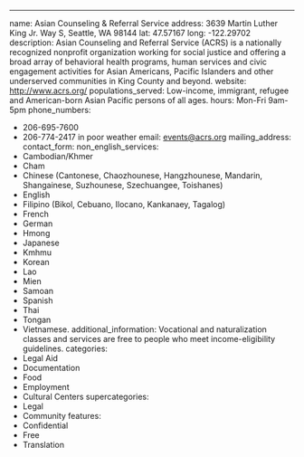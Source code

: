 ---
name: Asian Counseling & Referral Service
address: 3639 Martin Luther King Jr. Way S, Seattle, WA 98144
lat: 47.57167
long: -122.29702
description: Asian Counseling and Referral Service (ACRS) is a nationally recognized nonprofit organization working for social justice and offering a broad array of behavioral health programs, human services and civic engagement activities for Asian Americans, Pacific Islanders and other underserved communities in King County and beyond.
website: <http://www.acrs.org/>
populations_served: Low-income, immigrant, refugee and American-born Asian Pacific persons of all ages. 
hours: Mon-Fri 9am-5pm
phone_numbers:
  - 206-695-7600 
  - 206-774-2417 in poor weather
email: events@acrs.org
mailing_address:
contact_form:
non_english_services: 
  - Cambodian/Khmer 
  - Cham 
  - Chinese (Cantonese, Chaozhounese, Hangzhounese, Mandarin, Shangainese, Suzhounese, Szechuangee, Toishanes) 
  - English 
  - Filipino (Bikol, Cebuano, Ilocano, Kankanaey, Tagalog) 
  - French 
  - German 
  - Hmong 
  - Japanese 
  - Kmhmu 
  - Korean 
  - Lao 
  - Mien 
  - Samoan 
  - Spanish 
  - Thai 
  - Tongan 
  - Vietnamese.
additional_information: Vocational and naturalization classes and services are free to people who meet income-eligibility guidelines.
categories:
  - Legal Aid
  - Documentation
  - Food
  - Employment
  - Cultural Centers
supercategories:
  - Legal
  - Community
features:
  - Confidential
  - Free
  - Translation
  